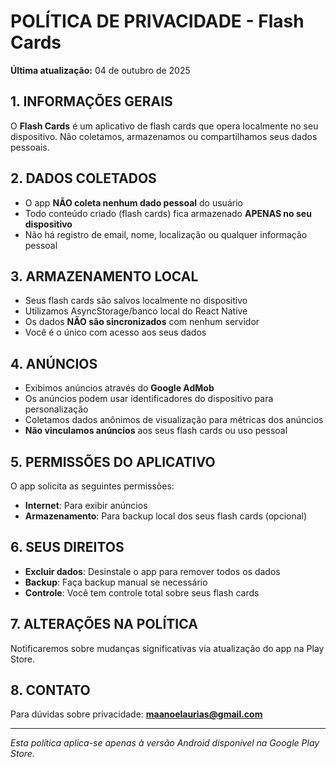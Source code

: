 # POLÍTICA DE PRIVACIDADE - Flash Cards

**Última atualização:** 04 de outubro de 2025

## 1. INFORMAÇÕES GERAIS

O **Flash Cards** é um aplicativo de flash cards que opera localmente no seu dispositivo. Não coletamos, armazenamos ou compartilhamos seus dados pessoais.

## 2. DADOS COLETADOS

- O app **NÃO coleta nenhum dado pessoal** do usuário
- Todo conteúdo criado (flash cards) fica armazenado **APENAS no seu dispositivo**
- Não há registro de email, nome, localização ou qualquer informação pessoal

## 3. ARMAZENAMENTO LOCAL

- Seus flash cards são salvos localmente no dispositivo
- Utilizamos AsyncStorage/banco local do React Native
- Os dados **NÃO são sincronizados** com nenhum servidor
- Você é o único com acesso aos seus dados

## 4. ANÚNCIOS

- Exibimos anúncios através do **Google AdMob**
- Os anúncios podem usar identificadores do dispositivo para personalização
- Coletamos dados anônimos de visualização para métricas dos anúncios
- **Não vinculamos anúncios** aos seus flash cards ou uso pessoal

## 5. PERMISSÕES DO APLICATIVO

O app solicita as seguintes permissões:

- **Internet**: Para exibir anúncios
- **Armazenamento**: Para backup local dos seus flash cards (opcional)

## 6. SEUS DIREITOS

- **Excluir dados**: Desinstale o app para remover todos os dados
- **Backup**: Faça backup manual se necessário
- **Controle**: Você tem controle total sobre seus flash cards

## 7. ALTERAÇÕES NA POLÍTICA

Notificaremos sobre mudanças significativas via atualização do app na Play Store.

## 8. CONTATO

Para dúvidas sobre privacidade:
**maanoelaurias@gmail.com**

---

*Esta política aplica-se apenas à versão Android disponível na Google Play Store.*
